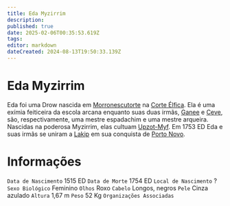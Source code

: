 ```yaml
---
title: Eda Myzirrim
description: 
published: true
date: 2025-02-06T00:35:53.619Z
tags: 
editor: markdown
dateCreated: 2024-08-13T19:50:33.139Z
---
```


# Eda Myzirrim
Eda foi uma Drow nascida em [Morronescutorte](/lugares/plano-material/drafeon/norte-de-drafeon/morronescutorte#morronescutorte) na [Corte Élfica](/faccoes/nacoes/corte-elfica).  Ela é uma exímia feiticeira da escola arcana enquanto suas duas irmãs, [Ganee](/individuos/eda-myzirrim) e [Ceve](/individuos/ceve-myzirrim), são, respectivamente, uma mestre espadachim e uma mestre arqueira. Nascidas na poderosa Myzirrim, elas cultuam [Upzot-Myf](/divindades/outros-deuses/upzot-myf). Em 1753 ED Eda e suas irmãs se uniram a [Lakip](/individuos/lakip-brillabouso) em sua conquista de [Porto Novo](/lugares/plano-material/drafeon/sudeste-de-drafeon/porto-novo).


# Informações
`Data de Nascimento` 1515 ED
`Data de Morte` 1754 ED
`Local de Nascimento` ?
`Sexo Biológico` Feminino
`Olhos` Roxo
`Cabelo` Longos, negros
`Pele` Cinza azulado
`Altura` 1,67 m
`Peso` 52 Kg
`Organizações Associadas` 